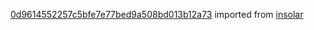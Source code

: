[0d9614552257c5bfe7e77bed9a508bd013b12a73](https://github.com/insolar/insolar/commit/0d9614552257c5bfe7e77bed9a508bd013b12a73) imported from [insolar](https://github.com/insolar/insolar)
